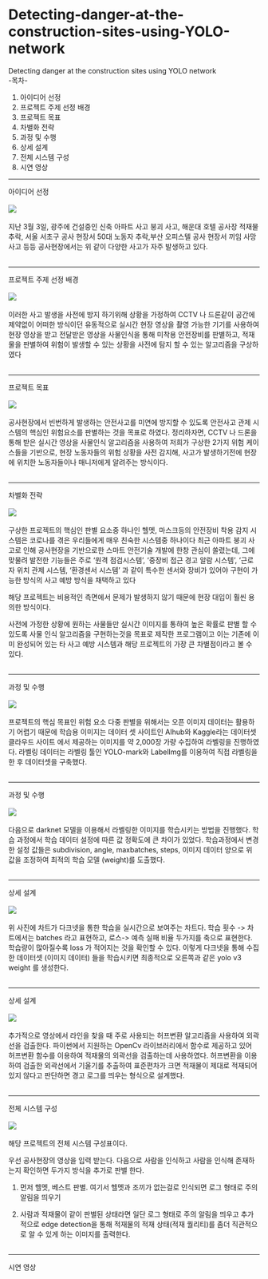 # Detecting-danger-at-the-construction-sites-using-YOLO-network
Detecting danger at the construction sites using YOLO network 
<br>
-목차- <br> 
 1. 아이디어 선정 <br>
 2. 프로젝트 주제 선정 배경 <br>
 3. 프로젝트 목표 <br>
 4. 차별화 전략 <br>
 5. 과정 및 수행 <br>
 6. 상세 설계 <br>
 7. 전체 시스템 구성 <br>
 8. 시연 영상 <br>
 <hr>
 
아이디어 선정 <br><br>
<img src="https://github.com/demasialol/Detecting-danger-at-the-construction-sites-using-YOLO-network/blob/main/slide3.JPG?raw=true" align="center"><br><br>
지난 3월 3일, 광주에 건설중인 신축 아파트 사고 붕괴 사고, 해운대 호텔 공사장 적재물 추락, 서울 서초구 공사 현장서 50대 노동자 추락,부산 오피스텔 공사 현장서 끼임 사망 사고 등등
공사현장에서는 위 같이 다양한 사고가 자주 발생하고 있다. <br><br>
<hr>
프로젝트 주제 선정 배경 <br><br>
<img src="https://github.com/demasialol/Detecting-danger-at-the-construction-sites-using-YOLO-network/blob/main/slide4.JPG?raw=true" align="center"><br><br>
이러한 사고 발생을 사전에 방지 하기위해 상황을 가정하여 
CCTV 나 드론같이 공간에 제약없이 어떠한 방식이던 유동적으로 실시간 현장 영상을 촬영 가능한 기기를 사용하여 현장 영상을 받고 
전달받은 영상을 사물인식을 통해 미착용 안전장비를 판별하고, 적재물을 판별하여 위험이 발생할 수 있는 상황을 사전에 탐지 할 수 있는 알고리즘을 구상하였다
<br><br>
<hr>
프로젝트 목표 <br><br>
<img src="https://github.com/demasialol/Detecting-danger-at-the-construction-sites-using-YOLO-network/blob/main/slide6.JPG?raw=true" align="center"><br><br>
공사현장에서 빈번하게 발생하는 안전사고를 미연에 방지할 수 있도록 안전사고 관제 시스템의 핵심인 위험요소를 판별하는 것을 목표로 하였다. 
정리하자면, CCTV 나 드론을 통해 받은 실시간 영상을 사물인식 알고리즘을 사용하여 저희가 구상한 2가지 위험 케이스들을 기반으로, 현장 노동자들의 위험 상황을 사전 감지해, 사고가 발생하기전에 현장에 위치한 노동자들이나 매니저에게 알려주는 방식이다.
<br><br>
<hr>
차별화 전략 <br><br>
<img src="https://github.com/demasialol/Detecting-danger-at-the-construction-sites-using-YOLO-network/blob/main/slide7.JPG?raw=true" align="center"><br><br>
구상한 프로젝트의 핵심인 판별 요소중 하나인 헬멧, 마스크등의 안전장비 착용 감지 시스템은 
코로나를 겪은 우리들에게 매우 친숙한 시스템중 하나이다
최근 아파트 붕괴 사고로 인해 공사현장을 기반으로한 스마트 안전기술 개발에 한창 관심이 쏠렸는데,
그에 맞물려 발전한 기능들은 주로 ‘원격 점검시스템’, ‘중장비 접근 경고 알람 시스템’, ‘근로자 위치 관제 시스템, ‘환경센서 시스템’ 과 같이 특수한 센서와 장비가 있어야 구현이 가능한 방식의 사고 예방 방식을 채택하고 있다

해당 프로젝트는 비용적인 측면에서 문제가 발생하지 않기 때문에 현장 대입이 훨씬 용의한 방식이다. 

사전에 가정한 상황에 원하는 사물들만 실시간 이미지를 통하여 높은 확률로 판별 할 수 있도록 사물 인식 알고리즘을 구현하는것을 목표로 제작한 프로그램이고 이는 기존에 이미 완성되어 있는 타 사고 예방 시스템과 해당 프로젝트의 가장 큰 차별점이라고 볼 수 있다. 
<br><br>
<hr>
과정 및 수행 <br><br>
<img src="https://github.com/demasialol/Detecting-danger-at-the-construction-sites-using-YOLO-network/blob/main/slide9.JPG?raw=true" align="center"><br><br>
프로젝트의 핵심 목표인 위험 요소 다중 판별을 위해서는 오픈 이미지 데이터는 활용하기 어렵기 때문에
학습용 이미지는 데이터 셋 사이트인 AIhub와 Kaggle라는 데이터셋 클라우드 사이트 에서 제공하는 이미지를 약 2,000장 가량 수집하여 라벨링을 진행하였다.
라벨링 데이터는 라벨링 툴인 YOLO-mark와 LabelImg를 이용하여 직접 라벨링을 한 후 데이터셋을 구축했다.
<br><br>
<hr>
과정 및 수행 <br><br>
<img src="https://github.com/demasialol/Detecting-danger-at-the-construction-sites-using-YOLO-network/blob/main/slide10.JPG?raw=true" align="center"><br><br>
다음으로 darknet 모델을 이용해서 라벨링한 이미지를 학습시키는 방법을 진행했다.
학습 과정에서 학습 데이터 설정에 따른 값 정확도에 큰 차이가 있었다. 
학습과정에서 변경한 설정 값들은 subdivision, angle, maxbatches, steps, 이미지 데이터 양으로 위 값을 조정하여 최적의 학습 모델 (weight)를 도출했다.
<br><br>
<hr>
상세 설계 <br><br>
<img src="https://github.com/demasialol/Detecting-danger-at-the-construction-sites-using-YOLO-network/blob/main/slide11.JPG?raw=true" align="center"><br><br>
위 사진에 차트가 다크넷을 통한 학습을 실시간으로 보여주는 차트다.
학습 횟수 -> 차트에서는 batches 라고 표현하고, 로스->  예측 실패 비율 두가지를 축으로 표현한다. 
학습량이 많아질수록 loss 가 적어지는 것을 확인할 수 있다.
이렇게 다크넷을 통해 수집한 데이터셋 (이미지 데이터) 들을 학습시키면 최종적으로 오른쪽과 같은 yolo v3 weight 를 생성한다. 
<br><br>
<hr>
상세 설계 <br><br>
<img src="https://github.com/demasialol/Detecting-danger-at-the-construction-sites-using-YOLO-network/blob/main/slide12.JPG?raw=true" align="center"><br><br>
추가적으로 영상에서 라인을 찾을 때 주로 사용되는 허프변환 알고리즘을 사용하여 외곽선을 검출한다. 
파이썬에서 지원하는 OpenCv 라이브러리에서 함수로 제공하고 있어 허프변환 함수를 이용하여 적재물의 외곽선을 검출하는데 사용하였다. 
허프변환을 이용하여 검출한 외곽선에서 기울기를 추출하여 표준편차가 크면 적재물이 제대로 적재되어 있지 않다고 판단하면 
경고 로그를 띄우는 형식으로 설계했다.
<br><br>
<hr>
전체 시스템 구성 <br><br>
<img src="https://github.com/demasialol/Detecting-danger-at-the-construction-sites-using-YOLO-network/blob/main/slide13.JPG?raw=true" align="center"><br><br>
해당 프로젝트의 전체 시스템 구성표이다. 

우선 공사현장의 영상을 입력 받는다. 
다음으로 사람을 인식하고 사람을 인식해 존재하는지 확인하면 
두가지 방식을 추가로 판별 한다. 

1. 먼저 헬멧, 베스트 판별. 여기서 헬멧과 조끼가 없는걸로 인식되면 로그 형태로 주의 알림을 띄우기 

2. 사람과 적재물이 같이 판별된 상태라면 일단 로그 형태로 주의 알림을 띄우고 
추가적으로 edge detection을 통해 적재물의 적재 상태(적재 퀄리티)를 좀더 직관적으로 알 수 있게 하는 이미지를 출력한다. 
<br><br>
<hr>
시연 영상 <br><br>
